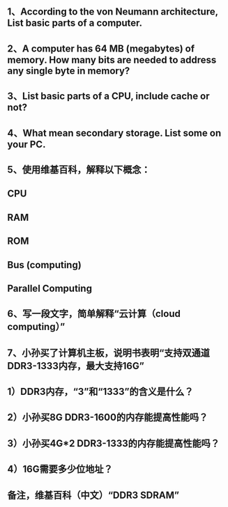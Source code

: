 ## 1、According to the von Neumann architecture, List basic parts of a computer.

## 2、A computer has 64 MB (megabytes) of memory. How many bits are needed to address any single byte in memory?
## 3、List basic parts of a CPU, include cache or not?
## 4、What mean secondary storage. List some on your PC.
## 5、使用维基百科，解释以下概念：
## CPU
## RAM
## ROM
## Bus (computing)
## Parallel Computing
## 6、写一段文字，简单解释“云计算（cloud computing）”
## 7、小孙买了计算机主板，说明书表明“支持双通道DDR3-1333内存，最大支持16G”
## 1）DDR3内存，“3”和“1333”的含义是什么？
## 2）小孙买8G DDR3-1600的内存能提高性能吗？
## 3）小孙买4G*2 DDR3-1333的内存能提高性能吗？
## 4）16G需要多少位地址？
## 备注，维基百科（中文）“DDR3 SDRAM”
